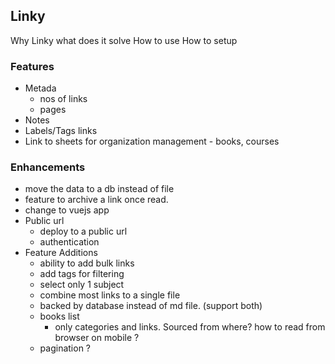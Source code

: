## Linky
Why Linky
what does it solve
How to use
How to setup

### Features
- Metada
    - nos of links
    - pages
- Notes
- Labels/Tags links
- Link to sheets for organization management - books, courses

### Enhancements
- move the data to a db instead of file
- feature to archive a link once read.
- change to vuejs app
- Public url
    - deploy to a public url
    - authentication
- Feature Additions
    - ability to add bulk links
    - add tags for filtering
    - select only 1 subject
    - combine most links to a single file
    - backed by database instead of md file. (support both)
    - books list
        - only categories and links. Sourced from where? how to read from browser on mobile ?
    - pagination ?